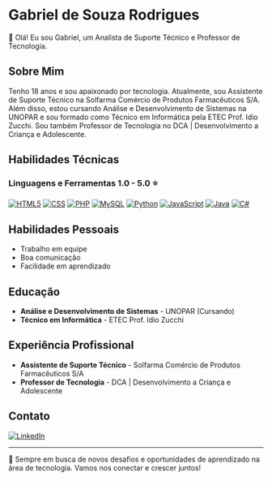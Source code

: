 # Gabriel de Souza Rodrigues

👋 Olá! Eu sou Gabriel, um Analista de Suporte Técnico e Professor de Tecnologia.

## Sobre Mim
Tenho 18 anos e sou apaixonado por tecnologia. Atualmente, sou Assistente de Suporte Técnico na Solfarma Comércio de Produtos Farmacêuticos S/A. Além disso, estou cursando Análise e Desenvolvimento de Sistemas na UNOPAR e sou formado como Técnico em Informática pela ETEC Prof. Idio Zucchi. Sou também Professor de Tecnologia no DCA | Desenvolvimento a Criança e Adolescente.

## Habilidades Técnicas

### Linguagens e Ferramentas 1.0 - 5.0 ⭐

[![HTML5](https://img.shields.io/badge/HTML5-4.5%20⭐-555555?style=for-the-badge&logo=html5&logoColor=white&labelColor=E34F26)](https://www.linkedin.com/in/gabriel-rodrigues-65ba522aa/)
[![CSS](https://img.shields.io/badge/CSS-3.9%20⭐-555555?style=for-the-badge&logo=css3&logoColor=white&labelColor=1572B6)](https://www.linkedin.com/in/gabriel-rodrigues-65ba522aa/)
[![PHP](https://img.shields.io/badge/PHP-3.4%20⭐-555555?style=for-the-badge&logo=php&logoColor=white&labelColor=777BB4)](https://www.linkedin.com/in/gabriel-rodrigues-65ba522aa/)
[![MySQL](https://img.shields.io/badge/MySQL-3.1%20⭐-555555?style=for-the-badge&logo=mysql&logoColor=white&labelColor=4479A1)](https://www.linkedin.com/in/gabriel-rodrigues-65ba522aa/)
[![Python](https://img.shields.io/badge/Python-3.0%20⭐-555555?style=for-the-badge&logo=python&logoColor=white&labelColor=3776AB)](https://www.linkedin.com/in/gabriel-rodrigues-65ba522aa/)
[![JavaScript](https://img.shields.io/badge/JavaScript-2.8%20⭐-555555?style=for-the-badge&logo=javascript&logoColor=black&labelColor=F7DF1E)](https://www.linkedin.com/in/gabriel-rodrigues-65ba522aa/)
[![Java](https://img.shields.io/badge/Java-1.9%20⭐-555555?style=for-the-badge&logo=java&logoColor=white&labelColor=007396)](https://www.linkedin.com/in/gabriel-rodrigues-65ba522aa/)
[![C#](https://img.shields.io/badge/C%23-1.5%20⭐-555555?style=for-the-badge&logo=c-sharp&logoColor=white&labelColor=239120)](https://www.linkedin.com/in/gabriel-rodrigues-65ba522aa/)


## Habilidades Pessoais

- Trabalho em equipe
- Boa comunicação
- Facilidade em aprendizado

## Educação

- **Análise e Desenvolvimento de Sistemas** - UNOPAR (Cursando)
- **Técnico em Informática** - ETEC Prof. Idio Zucchi

## Experiência Profissional

- **Assistente de Suporte Técnico** - Solfarma Comércio de Produtos Farmacêuticos S/A
- **Professor de Tecnologia** - DCA | Desenvolvimento a Criança e Adolescente

## Contato

[![LinkedIn](https://img.shields.io/badge/LinkedIn-Profile-555555?style=for-the-badge&logo=linkedin&labelColor=blue)](https://www.linkedin.com/in/gabriel-rodrigues-65ba522aa/)

---

🔭 Sempre em busca de novos desafios e oportunidades de aprendizado na área de tecnologia. Vamos nos conectar e crescer juntos!



<!--
**GDSRodrigues/GDSRodrigues** is a ✨ _special_ ✨ repository because its `README.md` (this file) appears on your GitHub profile.

Here are some ideas to get you started:

- 🔭 I’m currently working on ...
- 🌱 I’m currently learning ...
- 👯 I’m looking to collaborate on ...
- 🤔 I’m looking for help with ...
- 💬 Ask me about ...
- 📫 How to reach me: ...
- 😄 Pronouns: ...
- ⚡ Fun fact: ...
-->
